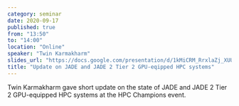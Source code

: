 ```yaml
---
category: seminar
date: 2020-09-17
published: true
from: "13:50"
to: "14:00"
location: "Online"
speaker: "Twin Karmakharm"
slides_url: "https://docs.google.com/presentation/d/1kMiCRM_RrxlaZj_XUU3Ro5k5svY4pq8HrilHj9ck39w/edit?usp=sharing"
title: "Update on JADE and JADE 2 Tier 2 GPU-eqipped HPC systems"
---
```


Twin Karmakharm gave short update on the state of JADE and JADE 2 Tier 2 GPU-equipped HPC systems at the HPC Champions event.
